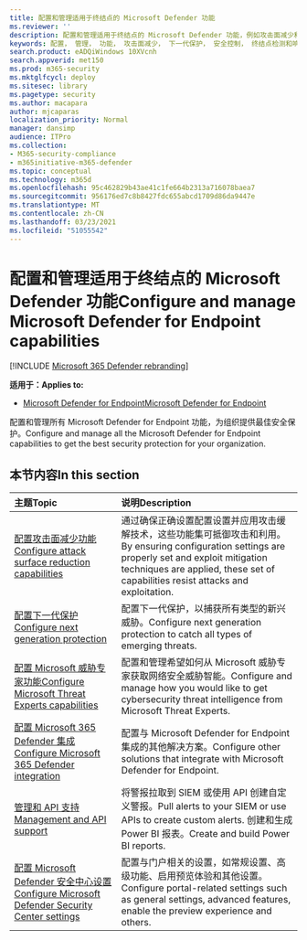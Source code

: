 ```yaml
---
title: 配置和管理适用于终结点的 Microsoft Defender 功能
ms.reviewer: ''
description: 配置和管理适用于终结点的 Microsoft Defender 功能，例如攻击面减少和下一代保护
keywords: 配置， 管理， 功能， 攻击面减少， 下一代保护， 安全控制， 终结点检测和响应， 自动调查和修正， 安全控制， 控制
search.product: eADQiWindows 10XVcnh
search.appverid: met150
ms.prod: m365-security
ms.mktglfcycl: deploy
ms.sitesec: library
ms.pagetype: security
ms.author: macapara
author: mjcaparas
localization_priority: Normal
manager: dansimp
audience: ITPro
ms.collection:
- M365-security-compliance
- m365initiative-m365-defender
ms.topic: conceptual
ms.technology: m365d
ms.openlocfilehash: 95c462829b43ae41c1fe664b2313a716078baea7
ms.sourcegitcommit: 956176ed7c8b8427fdc655abcd1709d86da9447e
ms.translationtype: MT
ms.contentlocale: zh-CN
ms.lasthandoff: 03/23/2021
ms.locfileid: "51055542"
---
```

# <a name="configure-and-manage-microsoft-defender-for-endpoint-capabilities"></a><span data-ttu-id="b0e80-104">配置和管理适用于终结点的 Microsoft Defender 功能</span><span class="sxs-lookup"><span data-stu-id="b0e80-104">Configure and manage Microsoft Defender for Endpoint capabilities</span></span>

[!INCLUDE [Microsoft 365 Defender rebranding](../includes/microsoft-defender.md)]

<span data-ttu-id="b0e80-105">**适用于：**</span><span class="sxs-lookup"><span data-stu-id="b0e80-105">**Applies to:**</span></span>

- [<span data-ttu-id="b0e80-106">Microsoft Defender for Endpoint</span><span class="sxs-lookup"><span data-stu-id="b0e80-106">Microsoft Defender for Endpoint</span></span>](https://go.microsoft.com/fwlink/p/?linkid=2069559)

<span data-ttu-id="b0e80-107">配置和管理所有 Microsoft Defender for Endpoint 功能，为组织提供最佳安全保护。</span><span class="sxs-lookup"><span data-stu-id="b0e80-107">Configure and manage all the Microsoft Defender for Endpoint capabilities to get the best security protection for your organization.</span></span> 


## <a name="in-this-section"></a><span data-ttu-id="b0e80-108">本节内容</span><span class="sxs-lookup"><span data-stu-id="b0e80-108">In this section</span></span> 
<span data-ttu-id="b0e80-109">主题</span><span class="sxs-lookup"><span data-stu-id="b0e80-109">Topic</span></span> | <span data-ttu-id="b0e80-110">说明</span><span class="sxs-lookup"><span data-stu-id="b0e80-110">Description</span></span> 
:---|:---
[<span data-ttu-id="b0e80-111">配置攻击面减少功能</span><span class="sxs-lookup"><span data-stu-id="b0e80-111">Configure attack surface reduction capabilities</span></span>](/windows/security/threat-protection/microsoft-defender-atp/configure-attack-surface-reduction) |  <span data-ttu-id="b0e80-112">通过确保正确设置配置设置并应用攻击缓解技术，这些功能集可抵御攻击和利用。</span><span class="sxs-lookup"><span data-stu-id="b0e80-112">By ensuring configuration settings are properly set and exploit mitigation techniques are applied, these set of capabilities resist attacks and exploitation.</span></span> 
[<span data-ttu-id="b0e80-113">配置下一代保护</span><span class="sxs-lookup"><span data-stu-id="b0e80-113">Configure next generation protection</span></span>](/windows/security/threat-protection/windows-defender-antivirus/configure-windows-defender-antivirus-features) | <span data-ttu-id="b0e80-114">配置下一代保护，以捕获所有类型的新兴威胁。</span><span class="sxs-lookup"><span data-stu-id="b0e80-114">Configure next generation protection to catch all types of emerging threats.</span></span>
[<span data-ttu-id="b0e80-115">配置 Microsoft 威胁专家功能</span><span class="sxs-lookup"><span data-stu-id="b0e80-115">Configure Microsoft Threat Experts capabilities</span></span>](/windows/security/threat-protection/microsoft-defender-atp/configure-microsoft-threat-experts) | <span data-ttu-id="b0e80-116">配置和管理希望如何从 Microsoft 威胁专家获取网络安全威胁智能。</span><span class="sxs-lookup"><span data-stu-id="b0e80-116">Configure and manage how you would like to get cybersecurity threat intelligence from Microsoft Threat Experts.</span></span>
[<span data-ttu-id="b0e80-117">配置 Microsoft 365 Defender 集成</span><span class="sxs-lookup"><span data-stu-id="b0e80-117">Configure Microsoft 365 Defender integration</span></span>](/windows/security/threat-protection/microsoft-defender-atp/threat-protection-integration)| <span data-ttu-id="b0e80-118">配置与 Microsoft Defender for Endpoint 集成的其他解决方案。</span><span class="sxs-lookup"><span data-stu-id="b0e80-118">Configure other solutions that integrate with Microsoft Defender for Endpoint.</span></span>
[<span data-ttu-id="b0e80-119">管理和 API 支持</span><span class="sxs-lookup"><span data-stu-id="b0e80-119">Management and API support</span></span>](/windows/security/threat-protection/microsoft-defender-atp/management-apis)| <span data-ttu-id="b0e80-120">将警报拉取到 SIEM 或使用 API 创建自定义警报。</span><span class="sxs-lookup"><span data-stu-id="b0e80-120">Pull alerts to your SIEM or use APIs to create custom alerts.</span></span> <span data-ttu-id="b0e80-121">创建和生成 Power BI 报表。</span><span class="sxs-lookup"><span data-stu-id="b0e80-121">Create and build Power BI reports.</span></span> 
[<span data-ttu-id="b0e80-122">配置 Microsoft Defender 安全中心设置</span><span class="sxs-lookup"><span data-stu-id="b0e80-122">Configure Microsoft Defender Security Center settings</span></span>](/windows/security/threat-protection/microsoft-defender-atp/preferences-setup) |  <span data-ttu-id="b0e80-123">配置与门户相关的设置，如常规设置、高级功能、启用预览体验和其他设置。</span><span class="sxs-lookup"><span data-stu-id="b0e80-123">Configure portal-related settings such as general settings, advanced features, enable the preview experience and others.</span></span>